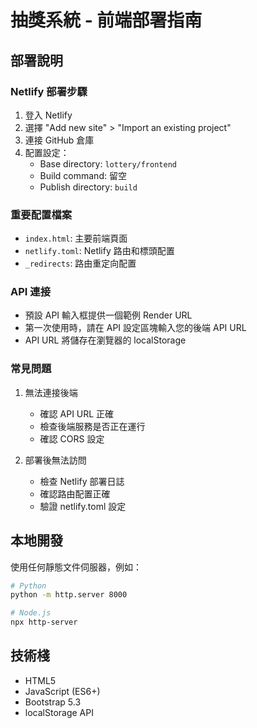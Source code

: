 # 抽獎系統 - 前端部署指南

## 部署說明

### Netlify 部署步驟

1. 登入 Netlify
2. 選擇 "Add new site" > "Import an existing project"
3. 連接 GitHub 倉庫
4. 配置設定：
   - Base directory: `lottery/frontend`
   - Build command: 留空
   - Publish directory: `build`

### 重要配置檔案

- `index.html`: 主要前端頁面
- `netlify.toml`: Netlify 路由和標頭配置
- `_redirects`: 路由重定向配置

### API 連接

- 預設 API 輸入框提供一個範例 Render URL
- 第一次使用時，請在 API 設定區塊輸入您的後端 API URL
- API URL 將儲存在瀏覽器的 localStorage

### 常見問題

1. 無法連接後端
   - 確認 API URL 正確
   - 檢查後端服務是否正在運行
   - 確認 CORS 設定

2. 部署後無法訪問
   - 檢查 Netlify 部署日誌
   - 確認路由配置正確
   - 驗證 netlify.toml 設定

## 本地開發

使用任何靜態文件伺服器，例如：

```bash
# Python
python -m http.server 8000

# Node.js
npx http-server
```

## 技術棧

- HTML5
- JavaScript (ES6+)
- Bootstrap 5.3
- localStorage API
